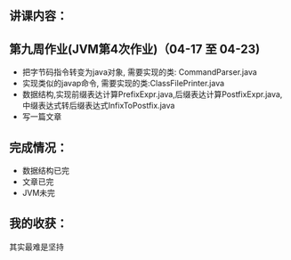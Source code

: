 ## 讲课内容：

## 第九周作业(JVM第4次作业)（04-17 至 04-23)
- 把字节码指令转变为java对象, 需要实现的类: CommandParser.java
- 实现类似的javap命令, 需要实现的类:ClassFilePrinter.java
- 数据结构,实现前缀表达计算PrefixExpr.java,后缀表达计算PostfixExpr.java,中缀表达式转后缀表达式InfixToPostfix.java
- 写一篇文章

## 完成情况：
- 数据结构已完
- 文章已完
- JVM未完

## 我的收获：
其实最难是坚持

